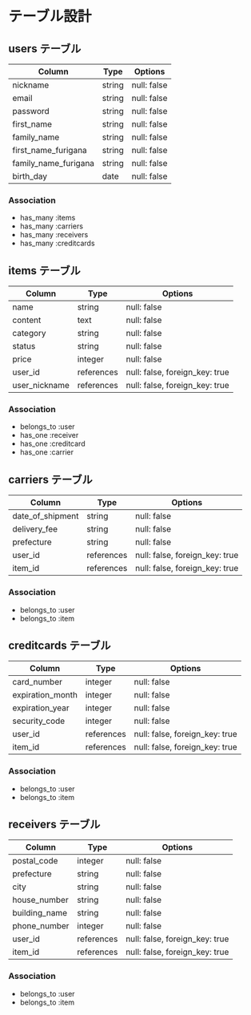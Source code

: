# テーブル設計

## users テーブル

| Column               | Type    | Options     |
| -------------------- | ------- | ----------- |
| nickname             | string  | null: false |
| email                | string  | null: false |
| password             | string  | null: false |
| first_name           | string  | null: false |
| family_name          | string  | null: false |
| first_name_furigana  | string  | null: false |
| family_name_furigana | string  | null: false |
| birth_day            | date    | null: false |

### Association

- has_many :items
- has_many :carriers
- has_many :receivers
- has_many :creditcards

## items テーブル

| Column        | Type       | Options                        |
| ------------- | ---------- | ------------------------------ |
| name          | string     | null: false                    |
| content       | text       | null: false                    |
| category      | string     | null: false                    |
| status        | string     | null: false                    |
| price         | integer    | null: false                    |
| user_id       | references | null: false, foreign_key: true |
| user_nickname | references | null: false, foreign_key: true |

### Association

- belongs_to :user
- has_one :receiver
- has_one :creditcard
- has_one :carrier

## carriers テーブル

| Column              | Type       | Options                        |
| ------------------- | ---------- | ------------------------------ |
| date_of_shipment    | string     | null: false                    |
| delivery_fee        | string     | null: false                    |
| prefecture          | string     | null: false                    |
| user_id             | references | null: false, foreign_key: true |
| item_id             | references | null: false, foreign_key: true |

### Association

- belongs_to :user
- belongs_to :item

## creditcards テーブル

| Column              | Type       | Options                        |
| ------------------- | ---------- | ------------------------------ |
| card_number         | integer    | null: false                    |
| expiration_month    | integer    | null: false                    |
| expiration_year     | integer    | null: false                    |
| security_code       | integer    | null: false                    |
| user_id             | references | null: false, foreign_key: true |
| item_id             | references | null: false, foreign_key: true |

### Association

- belongs_to :user
- belongs_to :item

## receivers テーブル

| Column        | Type       | Options                        |
| ------------- | ---------- | ------------------------------ |
| postal_code   | integer    | null: false                    |
| prefecture    | string     | null: false                    |
| city          | string     | null: false                    |
| house_number  | string     | null: false                    |
| building_name | string     | null: false                    |
| phone_number  | integer    | null: false                    |
| user_id       | references | null: false, foreign_key: true |
| item_id       | references | null: false, foreign_key: true |

### Association

- belongs_to :user
- belongs_to :item
